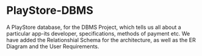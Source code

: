 # PlayStore-DBMS
A PlayStore database, for the DBMS Project, which tells us all about a particular app-its developer, specifications, methods of payment etc.
We have added the Relationshial Schema for the architecture, as well as the ER Diagram and the User Requirements. 
